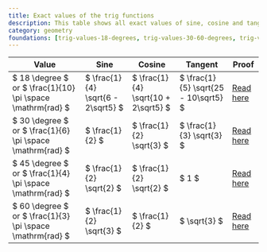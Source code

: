 ```yaml
---
title: Exact values of the trig functions
description: This table shows all exact values of sine, cosine and tangent.
category: geometry
foundations: [trig-values-18-degrees, trig-values-30-60-degrees, trig-values-45-degrees]
---
```


| Value                                                      | Sine                               | Cosine                              | Tangent                              | Proof                                          |
| ---------------------------------------------------------- | ---------------------------------- | ----------------------------------- | ------------------------------------ | ---------------------------------------------- |
| $ 18 \degree $ or $ \frac{1}{10} \pi \space \mathrm{rad} $ | $ \frac{1}{4} \sqrt{6 - 2\sqrt5} $ | $ \frac{1}{4} \sqrt{10 + 2\sqrt5} $ | $ \frac{1}{5} \sqrt{25 - 10\sqrt5} $ | [Read here](/proofs/trig-values-18-degrees)    |
| $ 30 \degree $ or $ \frac{1}{6} \pi \space \mathrm{rad} $  | $ \frac{1}{2} $                    | $ \frac{1}{2} \sqrt{3} $            | $ \frac{1}{3} \sqrt{3} $             | [Read here](/proofs/trig-values-30-60-degrees) |
| $ 45 \degree $ or $ \frac{1}{4} \pi \space \mathrm{rad} $  | $ \frac{1}{2} \sqrt{2} $           | $ \frac{1}{2} \sqrt{2} $            | $ 1 $                                | [Read here](/proofs/trig-values-45-degrees)    |
| $ 60 \degree $ or $ \frac{1}{3} \pi \space \mathrm{rad} $  | $ \frac{1}{2} \sqrt{3} $           | $ \frac{1}{2} $                     | $ \sqrt{3} $                         | [Read here](/proofs/trig-values-30-60-degrees) |
